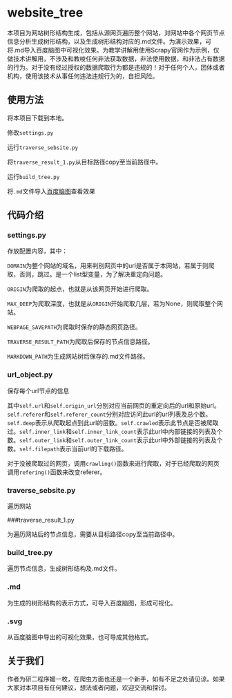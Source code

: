 # website_tree
本项目为网站树形结构生成，包括从源网页遍历整个网站，对网站中各个网页节点信息分析生成树形结构，以及生成树形结构对应的.md文件。为演示效果，可将.md导入百度脑图中可视化效果。为教学讲解用使用Scrapy官网作为示例，仅做技术讲解用，不涉及和教唆任何非法获取数据，非法使用数据，和非法占有数据的行为。对于没有经过授权的数据爬取行为都是违规的！对于任何个人，团体或者机构，使用该技术从事任何违法违规行为的，自担风险。

## 使用方法
将本项目下载到本地。

修改`settings.py`

运行`traverse_sebsite.py`

将`traverse_result_1.py`从目标路径copy至当前路径中。

运行`build_tree.py`

将`.md`文件导入[百度脑图](http://naotu.baidu.com/)查看效果


## 代码介绍


### settings.py
存放配置内容，其中：

`DOMAIN`为整个网站的域名，用来判别网页中的url是否属于本网站，若属于则爬取，否则，跳过。是一个list型变量，为了解决重定向问题。

`ORIGIN`为爬取的起点，也就是从该网页开始进行爬取。

`MAX_DEEP`为爬取深度，也就是从`ORIGIN`开始爬取几层，若为None，则爬取整个网站。

`WEBPAGE_SAVEPATH`为爬取时保存的静态网页路径。

`TRAVERSE_RESULT_PATH`为爬取后保存的节点信息路径。

`MARKDOWN_PATH`为生成网站树后保存的.md文件路径。


### url_object.py

保存每个url节点的信息

其中`self.url`和`self.origin_url`分别对应当前网页的重定向后的url和原始url。`self.referer`和`self.referer_count`分别对应访问此url的url列表及总个数。`self.deep`表示从爬取起点到此url的层数。`self.crawled`表示此节点是否被爬取过。`self.inner_link`和`self.inner_link_count`表示此url中内部链接的列表及个数。`self.outer_link`和`self.outer_link_count`表示此url中外部链接的列表及个数。`self.filepath`表示当前url的下载路径。

对于没被爬取过的网页，调用`crawling()`函数来进行爬取，对于已经爬取的网页调用`refering()`函数来改变referer。


### traverse_sebsite.py

遍历网站


###traverse_result_1.py

为遍历网站后的节点信息，需要从目标路径copy至当前路径中。


### build_tree.py

遍历节点信息，生成树形结构及.md文件。


### .md

为生成的树形结构的表示方式，可导入百度脑图，形成可视化。


### .svg

从百度脑图中导出的可视化效果，也可导成其他格式。


## 关于我们

作者为研二程序媛一枚，在爬虫方面也还是一个新手，如有不足之处请见谅。如果大家对本项目有任何建议，想法或者问题，欢迎交流和探讨。